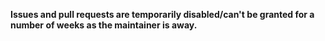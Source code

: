 **Issues and pull requests are temporarily disabled/can't be granted for a number of weeks as the maintainer is away.**


